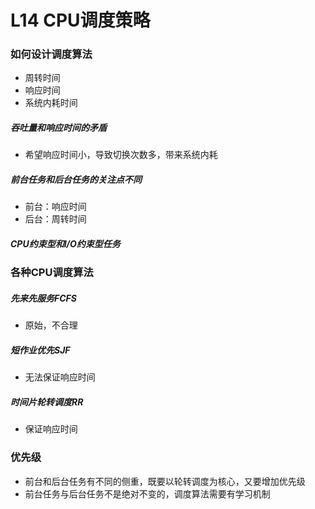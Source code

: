 # L14 CPU调度策略
### 如何设计调度算法
- 周转时间
- 响应时间
- 系统内耗时间

##### 吞吐量和响应时间的矛盾
- 希望响应时间小，导致切换次数多，带来系统内耗
##### 前台任务和后台任务的关注点不同
- 前台：响应时间
- 后台：周转时间
##### CPU约束型和I/O约束型任务

### 各种CPU调度算法
##### 先来先服务FCFS
- 原始，不合理
##### 短作业优先SJF
- 无法保证响应时间
##### 时间片轮转调度RR
- 保证响应时间

### 优先级
- 前台和后台任务有不同的侧重，既要以轮转调度为核心，又要增加优先级
- 前台任务与后台任务不是绝对不变的，调度算法需要有学习机制
